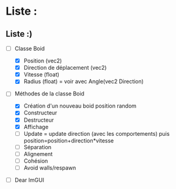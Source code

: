 # Liste :
## Liste :)

- [ ] Classe Boid 
    - [X] Position (vec2)
    - [X] Direction de déplacement (vec2)
    - [X] Vitesse (float)
    - [X] Radius (float) = voir avec Angle(vec2 Direction)
- [ ] Méthodes de la classe Boid
    - [X] Création d'un nouveau boid position random
    - [X] Constructeur 
    - [X] Destructeur 
    - [X] Affichage 
    - [ ] Update = update direction (avec les comportements) puis position=position+direction*vitesse
    - [ ] Séparation
    - [ ] Alignement
    - [ ] Cohésion
    - [ ] Avoid walls/respawn 
- [ ] Dear ImGUI



